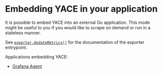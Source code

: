 # Embedding YACE in your application

It is possible to embed YACE into an external Go application. This mode might be useful to you if you would like to scrape on demand or run in a stateless manner.

See [`exporter.UpdateMetrics()`](https://pkg.go.dev/github.com/prometheus-community/yet-another-cloudwatch-exporter@v0.50.0/pkg#UpdateMetrics) for the documentation of the exporter entrypoint.

Applications embedding YACE:
- [Grafana Agent](https://github.com/grafana/agent/tree/release-v0.33/pkg/integrations/cloudwatch_exporter)
